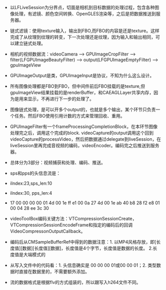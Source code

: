 * 以LFLiveSession为分界点，切面是相机到目标数据的处理过程，包含各种图像处理，有滤镜、颜色空间转换、OpenGLES渲染等，之后是把数据推送到服务器。
* 链式滤镜：使用texture输入，输出到FBO,而FBO的内容是还是texture。这样完成了从纹理到纹理的转变，下一次处理还是纹理，因为输入和输出相同，可以建立链式处理。
* 相机的视频数据流：videoCamera --> GPUImageCropFilter --> filter(LFGPUImageBeautyFilter) --> output(LFGPUImageEmptyFilter) --> gpuImageView
* GPUImageOutput是类，GPUImageInput是协议，不知为什么这么设计。
* 所有图像处理都是FBO到FBO，但中间件前后FBO挂载的是texture,但gpuImageView结果挂载的是renderBuffer，和CAEAGLLayer共享内存，因为是用来显示，不再进行下一步的处理了。
* 图像链式处理，是可以开多个output的，也就是多个输出，某个环节只负责一个任务。然后FBO使用引用计数的方式来管理回收、重用。
* GPUImageFilter有一个frameProcessingCompletionBlock，在本环节图像处理完之后，调用这个完成的block. videoCapture的output调用这个回到videoCapture的processVideo，然后把数据通过delegate到liveSession，在liveSession里再完成音视频的编码，videoEncoder。编码完之后推送到服务器。

* 总体分为3部分：视频捕获和处理、编码、推送。

* sps和pps的头信息流是：
 * iIndex:23,sps_len:10 
 * iIndex:30, pps_len:4 
 * 17 00 00 00 00 01 4d 00 1e ff e1 00 0a 27 4d 00 1e ab 40 b8 28 f2 e8 01 00 04 28 ee 3c 30

* videoToolBox编码关键方法：VTCompressionSessionCreate， VTCompressionSessionEncodeFrame和指定的编码后的回调VideoCompressonOutputCallback。
* 编码后从CMSampleBufferRef中得到的数据注意：1. 以MP4风格存放，即[长度值][数据][长度值][数据]，长度值是4个字节，长度值是数据的长度。 2.长度值是大端模式的
* 从写入文件中的代码看：1. 头信息确实是 00 00 00 01或00 00 01；2. 类型数据时直接在数据里的，不需要额外添加。
* 流的数据格式是根据flv的方式组装的，所以跟写入h264文件不同。

